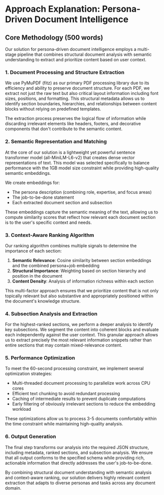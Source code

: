 # Approach Explanation: Persona-Driven Document Intelligence

## Core Methodology (500 words)

Our solution for persona-driven document intelligence employs a multi-stage pipeline that combines structural document analysis with semantic understanding to extract and prioritize content based on user context.

### 1. Document Processing and Structure Extraction

We use PyMuPDF (fitz) as our primary PDF processing library due to its efficiency and ability to preserve document structure. For each PDF, we extract not just the raw text but also critical layout information including font sizes, positions, and formatting. This structural metadata allows us to identify section boundaries, hierarchies, and relationships between content blocks without relying on predefined templates.

The extraction process preserves the logical flow of information while discarding irrelevant elements like headers, footers, and decorative components that don't contribute to the semantic content.

### 2. Semantic Representation and Matching

At the core of our solution is a lightweight yet powerful sentence transformer model (all-MiniLM-L6-v2) that creates dense vector representations of text. This model was selected specifically to balance performance with the 1GB model size constraint while providing high-quality semantic embeddings.

We create embeddings for:
- The persona description (combining role, expertise, and focus areas)
- The job-to-be-done statement
- Each extracted document section and subsection

These embeddings capture the semantic meaning of the text, allowing us to compute similarity scores that reflect how relevant each document section is to the user's specific context and needs.

### 3. Context-Aware Ranking Algorithm

Our ranking algorithm combines multiple signals to determine the importance of each section:

1. **Semantic Relevance**: Cosine similarity between section embeddings and the combined persona+job embedding
2. **Structural Importance**: Weighting based on section hierarchy and position in the document
3. **Content Density**: Analysis of information richness within each section

This multi-factor approach ensures that we prioritize content that is not only topically relevant but also substantive and appropriately positioned within the document's knowledge structure.

### 4. Subsection Analysis and Extraction

For the highest-ranked sections, we perform a deeper analysis to identify key subsections. We segment the content into coherent blocks and evaluate each independently against the user context. This granular approach allows us to extract precisely the most relevant information snippets rather than entire sections that may contain mixed-relevance content.

### 5. Performance Optimization

To meet the 60-second processing constraint, we implement several optimization strategies:

- Multi-threaded document processing to parallelize work across CPU cores
- Efficient text chunking to avoid redundant processing
- Caching of intermediate results to prevent duplicate computations
- Early filtering of obviously irrelevant sections to reduce the embedding workload

These optimizations allow us to process 3-5 documents comfortably within the time constraint while maintaining high-quality analysis.

### 6. Output Generation

The final step transforms our analysis into the required JSON structure, including metadata, ranked sections, and subsection analysis. We ensure that all output conforms to the specified schema while providing rich, actionable information that directly addresses the user's job-to-be-done.

By combining structural document understanding with semantic analysis and context-aware ranking, our solution delivers highly relevant content extraction that adapts to diverse personas and tasks across any document domain.